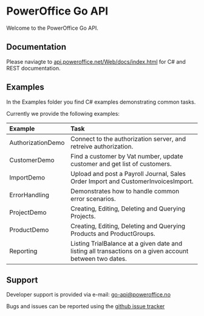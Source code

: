 # PowerOffice Go API

Welcome to the PowerOffice Go API.

## Documentation

Please naviagte to [api.poweroffice.net/Web/docs/index.html](https://api.poweroffice.net/Web/docs/index.html) for C# and REST documentation.

## Examples

In the Examples folder you find C# examples demonstrating common tasks.

Currently we provide the following examples:

Example             | Task
:-------------------|:---------------
AuthorizationDemo   | Connect to the authorization server, and retreive authorization.
CustomerDemo        | Find a customer by Vat number, update customer and get list of customers.
ImportDemo          | Upload and post a Payroll Journal, Sales Order Import and CustomerInvoicesImport.
ErrorHandling       | Demonstrates how to handle common error scenarios.
ProjectDemo         | Creating, Editing, Deleting and Querying Projects.
ProductDemo         | Creating, Editing, Deleting and Querying Products and ProductGroups.
Reporting           | Listing TrialBalance at a given date and listing all transactions on a given account between two dates.

## Support

Developer support is provided via e-mail: [go-api@poweroffice.no](mailto:go-api@poweroffice.no)

Bugs and issues can be reported using the [github issue tracker](https://github.com/PowerOffice/go-api/issues)
